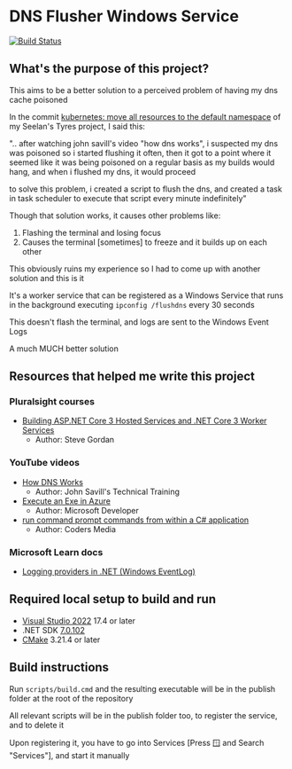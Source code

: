 # DNS Flusher Windows Service

[![Build Status](https://dev.azure.com/Shaylen/Personal/_apis/build/status/DNSFlusherWindowsService?branchName=master)](https://dev.azure.com/Shaylen/Personal/_build/latest?definitionId=16&branchName=master)

## What's the purpose of this project?

This aims to be a better solution to a perceived problem of having my dns cache poisoned

In the commit [kubernetes: move all resources to the default namespace](https://github.com/ShaylenReddy42/Seelans-Tyres/commit/f0aceb8d6d7c46f198f4e904ed6c29d32f6e7785) of my Seelan's Tyres project, I said this:

  ".. after watching john savill's video "how dns works", i suspected my dns was poisoned so i started flushing it often, 
  then it got to a point where it seemed like it was being poisoned on a regular basis as my builds would hang, 
  and when i flushed my dns, it would proceed

  to solve this problem, i created a script to flush the dns, 
  and created a task in task scheduler to execute that script every minute indefinitely"

Though that solution works, it causes other problems like:
1. Flashing the terminal and losing focus
2. Causes the terminal [sometimes] to freeze and it builds up on each other

This obviously ruins my experience so I had to come up with another solution and this is it

It's a worker service that can be registered as a Windows Service that runs in the background executing `ipconfig /flushdns` every 30 seconds

This doesn't flash the terminal, and logs are sent to the Windows Event Logs

A much MUCH better solution

## Resources that helped me write this project

### Pluralsight courses

* [Building ASP.NET Core 3 Hosted Services and .NET Core 3 Worker Services](https://www.pluralsight.com/courses/building-aspnet-core-hosted-services-net-core-worker-services)
  * Author: Steve Gordan

### YouTube videos

* [How DNS Works](https://www.youtube.com/watch?v=Ah7fYex6Ups)
  * Author: John Savill's Technical Training
* [Execute an Exe in Azure](https://www.youtube.com/watch?v=I0iheDwm5Ac)
  * Author: Microsoft Developer
* [run command prompt commands from within a C# application](https://www.youtube.com/watch?v=HeHR9q-IWF8)
  * Author: Coders Media

### Microsoft Learn docs
* [Logging providers in .NET (Windows EventLog)](https://learn.microsoft.com/en-us/dotnet/core/extensions/logging-providers#windows-eventlog)

## Required local setup to build and run

* [Visual Studio 2022](https://visualstudio.microsoft.com/downloads/) 17.4 or later
* .NET SDK [7.0.102](https://dotnet.microsoft.com/en-us/download/dotnet/7.0)
* [CMake](https://cmake.org/download/) 3.21.4 or later

## Build instructions

Run `scripts/build.cmd` and the resulting executable will be in the publish folder at the root of the repository

All relevant scripts will be in the publish folder too, to register the service, and to delete it

Upon registering it, you have to go into Services [Press <kbd>🪟</kbd> and Search "Services"], and start it manually